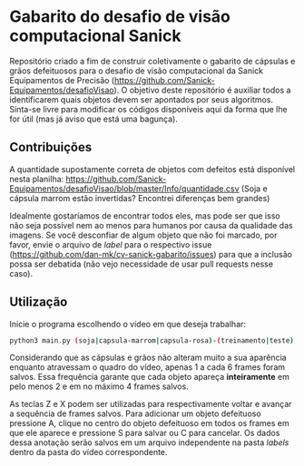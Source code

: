 # Gabarito do desafio de visão computacional Sanick

Repositório criado a fim de construir coletivamente o gabarito de cápsulas e grãos defeituosos para o desafio de visão computacional da Sanick Equipamentos de Precisão (https://github.com/Sanick-Equipamentos/desafioVisao). O objetivo deste repositório é auxiliar todos a identificarem quais objetos devem ser apontados por seus algoritmos. Sinta-se livre para modificar os códigos disponíveis aqui da forma que lhe for útil (mas já aviso que está uma bagunça).

## Contribuições

A quantidade supostamente correta de objetos com defeitos está disponível nesta planilha: https://github.com/Sanick-Equipamentos/desafioVisao/blob/master/Info/quantidade.csv (Soja e cápsula marrom estão invertidas? Encontrei diferenças bem grandes)

Idealmente gostaríamos de encontrar todos eles, mas pode ser que isso não seja possível nem ao menos para humanos por causa da qualidade das imagens. Se você desconfiar de algum objeto que não foi marcado, por favor, envie o arquivo de *label* para o respectivo issue (https://github.com/dan-mk/cv-sanick-gabarito/issues) para que a inclusão possa ser debatida (não vejo necessidade de usar pull requests nesse caso).

## Utilização

Inicie o programa escolhendo o vídeo em que deseja trabalhar:

```sh
python3 main.py (soja|capsula-marrom|capsula-rosa)-(treinamento|teste)
```

Considerando que as cápsulas e grãos não alteram muito a sua aparência enquanto atravessam o quadro do vídeo, apenas 1 a cada 6 frames foram salvos. Essa frequência garante que cada objeto apareça **inteiramente** em pelo menos 2 e em no máximo 4 frames salvos.

As teclas Z e X podem ser utilizadas para respectivamente voltar e avançar a sequência de frames salvos. Para adicionar um objeto defeituoso pressione A, clique no centro do objeto defeituoso em todos os frames em que ele aparece e pressione S para salvar ou C para cancelar. Os dados dessa anotação serão salvos em um arquivo independente na pasta *labels* dentro da pasta do vídeo correspondente.
